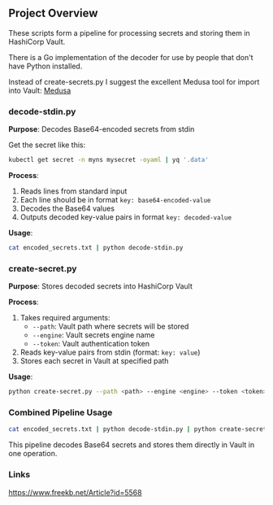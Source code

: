 ## Project Overview
These scripts form a pipeline for processing secrets and storing them in HashiCorp Vault.

There is a Go implementation of the decoder for use by people that don't have Python installed.

Instead of create-secrets.py I suggest the excellent Medusa tool for import into Vault: [Medusa](https://github.com/jonasvinther/medusa)

### decode-stdin.py
**Purpose**: Decodes Base64-encoded secrets from stdin

Get the secret like this:
```bash
kubectl get secret -n myns mysecret -oyaml | yq '.data'
```

**Process**:
1. Reads lines from standard input
2. Each line should be in format `key: base64-encoded-value`
3. Decodes the Base64 values
4. Outputs decoded key-value pairs in format `key: decoded-value`

**Usage**:
```bash
cat encoded_secrets.txt | python decode-stdin.py
```

### create-secret.py
**Purpose**: Stores decoded secrets into HashiCorp Vault

**Process**:
1. Takes required arguments:
   - `--path`: Vault path where secrets will be stored
   - `--engine`: Vault secrets engine name
   - `--token`: Vault authentication token
2. Reads key-value pairs from stdin (format: `key: value`)
3. Stores each secret in Vault at specified path

**Usage**:
```bash
python create-secret.py --path <path> --engine <engine> --token <token> < decoded_secrets.txt
```

### Combined Pipeline Usage
```bash
cat encoded_secrets.txt | python decode-stdin.py | python create-secret.py --path <path> --engine <engine> --token <token>
```

This pipeline decodes Base64 secrets and stores them directly in Vault in one operation.

### Links
https://www.freekb.net/Article?id=5568
